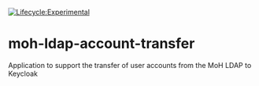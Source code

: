 [![Lifecycle:Experimental](https://img.shields.io/badge/Lifecycle-Experimental-339999)](<Redirect-URL>)

# moh-ldap-account-transfer
Application to support the transfer of user accounts from the MoH LDAP to Keycloak
